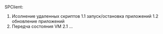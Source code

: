 SPClient:
1) Исолнение удаленных скриптов 
1.1 запуск/остановка приложений 
1.2 обновление приложений 
2) Передча состояния VM 
2.1 ... 
